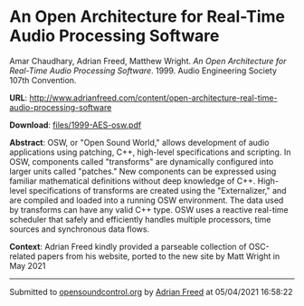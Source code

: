# An Open Architecture for Real-Time Audio Processing Software

Amar Chaudhary, Adrian Freed, Matthew Wright. *An Open Architecture for Real-Time Audio Processing Software*. 1999.  Audio Engineering Society 107th Convention. 

**URL**: <http://www.adrianfreed.com/content/open-architecture-real-time-audio-processing-software>

**Download**: [files/1999-AES-osw.pdf](../files/1999-AES-osw.pdf)

**Abstract**:  OSW, or "Open Sound World," allows development of audio applications using patching, C++, high-level specifications and scripting. In OSW, components called "transforms" are dynamically configured into larger units called "patches."  New components can be expressed using familiar mathematical definitions without deep knowledge of C++. High-level specifications of transforms are created using the "Externalizer," and are compiled and loaded into a running OSW environment. The data used by transforms can have any valid C++ type. OSW uses a reactive real-time scheduler that safely and efficiently handles multiple processors, time sources and synchronous data flows. 

**Context**: Adrian Freed kindly provided a parseable collection of OSC-related papers from his website, ported to the new site by Matt Wright in May 2021

---
Submitted to [opensoundcontrol.org](https://opensoundcontrol.org) by [Adrian Freed](http://adrianfreed.com) at 05/04/2021 16:58:22
